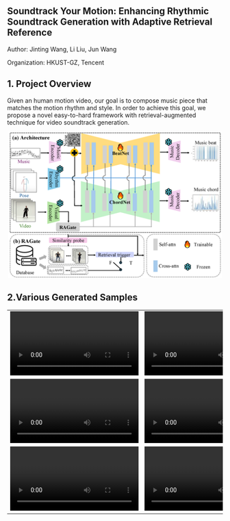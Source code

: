 ## Soundtrack Your Motion: Enhancing Rhythmic Soundtrack Generation with Adaptive Retrieval Reference
Author: Jinting Wang, Li Liu, Jun Wang

Organization: HKUST-GZ, Tencent

## 1. Project Overview
Given an human motion video, our goal is to compose music piece that matches the motion rhythm and style. In order to achieve this goal, we propose a novel easy-to-hard framework with retrieval-augmented technique for video soundtrack generation. 
<p align="center">
	<img src="pipeline.png" width="500">


## 2.Various Generated Samples

<table class="center">
<tr>
    <td width=30% style="border: none">
        <video controls loop src="examples/video_refine_generated_gMH_sFM_c08_d22_mMH3_ch04.mp4" ></video>
    </td>
    <td width=30% style="border: none">
        <video controls loop src="examples/video_refine_generated_gPO_sFM_c09_d11_mPO5_ch13.mp4" ></video>
    </td>
    <td width=30% style="border: none">
        <video controls loop src="examples/video_refine_generated_gWA_sFM_c08_d27_mWA0_ch15.mp4" ></video>
    </td>
</tr>
<tr>
    <td width=30% style="border: none">
        <video controls loop src="examples/video_refine_generated_gBR_sFM_c01_d05_mBR3_ch10.mp4" ></video>
    </td>
    <td width=30% style="border: none">
        <video controls loop src="examples/video_refine_generated_gMH_sFM_c04_d22_mMH5_ch06.mp4" ></video>
    </td>
    <td width=30% style="border: none">
        <video controls loop src="examples/video_refine_generated_gLH_sFM_c06_d17_mLH4_ch12.mp4" ></video>
    </td>
</tr>
<tr>
    <td width=30% style="border: none">
        <video controls loop src="examples/video_refine_generated_gLO_sFM_c08_d15_mLO4_ch19.mp4" ></video>
    </td>
    <td width=30% style="border: none">
        <video controls loop src="examples/video_refine_generated_gMH_sFM_c04_d23_mMH0_ch14.mp4" ></video>
    </td>
    <td width=30% style="border: none">
        <video controls loop src="examples/video_refine_generated_gPO_sFM_c06_d12_mPO5_ch20.mp4" ></video>
    </td>
</tr>
</table>

